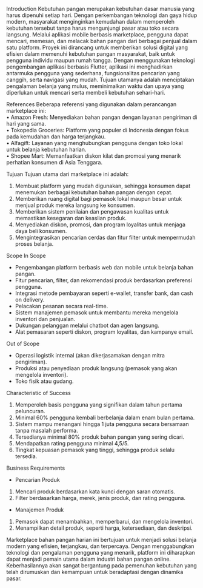 Introduction
Kebutuhan pangan merupakan kebutuhan dasar manusia yang harus dipenuhi setiap hari. Dengan perkembangan teknologi dan gaya hidup modern, masyarakat menginginkan kemudahan dalam memperoleh kebutuhan tersebut tanpa harus mengunjungi pasar atau toko secara langsung. Melalui aplikasi mobile berbasis marketplace, pengguna dapat mencari, memesan, dan melacak bahan pangan dari berbagai penjual dalam satu platform. Proyek ini dirancang untuk memberikan solusi digital yang efisien dalam memenuhi kebutuhan pangan masyarakat, baik untuk pengguna individu maupun rumah tangga. Dengan menggunakan teknologi pengembangan aplikasi berbasis Flutter, aplikasi ini menghadirkan antarmuka pengguna yang sederhana, fungsionalitas pencarian yang canggih, serta navigasi yang mudah. Tujuan utamanya adalah menciptakan pengalaman belanja yang mulus, meminimalkan waktu dan upaya yang diperlukan untuk mencari serta membeli kebutuhan sehari-hari.

References
Beberapa referensi yang digunakan dalam perancangan marketplace ini:  
•	Amazon Fresh: Menyediakan bahan pangan dengan layanan pengiriman di hari yang sama.  
•	Tokopedia Groceries: Platform yang populer di Indonesia dengan fokus pada kemudahan dan harga terjangkau.  
•	Alfagift: Layanan yang menghubungkan pengguna dengan toko lokal untuk belanja kebutuhan harian.  
•	Shopee Mart: Memanfaatkan diskon kilat dan promosi yang menarik perhatian konsumen di Asia Tenggara.  



Tujuan
Tujuan utama dari marketplace ini adalah:  
1. Membuat platform yang mudah digunakan, sehingga konsumen dapat menemukan berbagai kebutuhan bahan pangan dengan cepat.  
2. Memberikan ruang digital bagi pemasok lokal maupun besar untuk menjual produk mereka langsung ke konsumen.  
3. Memberikan sistem penilaian dan pengawasan kualitas untuk memastikan kesegaran dan keaslian produk.  
4. Menyediakan diskon, promosi, dan program loyalitas untuk menjaga daya beli konsumen.  
5. Mengintegrasikan pencarian cerdas dan fitur filter untuk mempermudah proses belanja.  

Scope
In Scope  
-	Pengembangan platform berbasis web dan mobile untuk belanja bahan pangan.  
-	Fitur pencarian, filter, dan rekomendasi produk berdasarkan preferensi pengguna.  
-	Integrasi metode pembayaran seperti e-wallet, transfer bank, dan cash on delivery.  
-	Pelacakan pesanan secara real-time.  
-	Sistem manajemen pemasok untuk membantu mereka mengelola inventori dan penjualan.  
-	Dukungan pelanggan melalui chatbot dan agen langsung.  
-	Alat pemasaran seperti diskon, program loyalitas, dan kampanye email.  


Out of Scope 
-	Operasi logistik internal (akan dikerjasamakan dengan mitra pengiriman).  
-	Produksi atau penyediaan produk langsung (pemasok yang akan mengelola inventori).  
-	Toko fisik atau gudang.  

Characteristic of Success
1. Memperoleh basis pengguna yang signifikan dalam tahun pertama peluncuran.  
2. Minimal 60% pengguna kembali berbelanja dalam enam bulan pertama.  
3. Sistem mampu menangani hingga 1 juta pengguna secara bersamaan tanpa masalah performa.  
4. Tersedianya minimal 80% produk bahan pangan yang sering dicari.  
5. Mendapatkan rating pengguna minimal 4,5/5.  
6. Tingkat kepuasan pemasok yang tinggi, sehingga produk selalu tersedia.  

Business Requirements
-	Pencarian Produk
1. Mencari produk berdasarkan kata kunci dengan saran otomatis.  
2. Filter berdasarkan harga, merek, jenis produk, dan rating pengguna.  

-	Manajemen Produk
1. Pemasok dapat menambahkan, memperbarui, dan mengelola inventori.  
2. Menampilkan detail produk, seperti harga, ketersediaan, dan deskripsi.  

Marketplace bahan pangan harian ini bertujuan untuk menjadi solusi belanja modern yang efisien, terjangkau, dan terpercaya. Dengan menggabungkan teknologi dan pengalaman pengguna yang menarik, platform ini diharapkan dapat menjadi pemain utama dalam industri bahan pangan online. Keberhasilannya akan sangat bergantung pada pemenuhan kebutuhan yang telah dirumuskan dan kemampuan untuk beradaptasi dengan dinamika pasar.  

